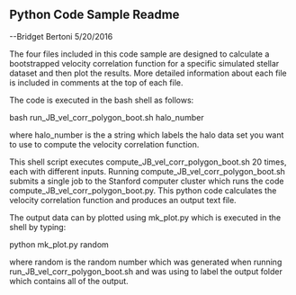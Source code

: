 ## Python Code Sample Readme
--Bridget Bertoni 5/20/2016


The four files included in this code sample are designed to calculate a bootstrapped velocity correlation function for a specific simulated stellar dataset and then plot the results.  More detailed information about each file is included in comments at the top of each file.


The code is executed in the bash shell as follows:

bash run_JB_vel_corr_polygon_boot.sh halo_number

where halo_number is the a string which labels the halo data set you want to use to compute the velocity correlation function.


This shell script executes compute_JB_vel_corr_polygon_boot.sh 20 times, each with different inputs.  Running compute_JB_vel_corr_polygon_boot.sh submits a single job to the Stanford computer cluster which runs the code compute_JB_vel_corr_polygon_boot.py.  This python code calculates the velocity correlation function and produces an output text file.


The output data can by plotted using mk_plot.py which is executed in the shell by typing:

python mk_plot.py random 

where random is the random number which was generated when running run_JB_vel_corr_polygon_boot.sh and was using to label the output folder which contains all of the output.
